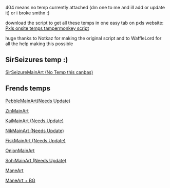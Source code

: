 404 means no temp currently attached (dm one to me and ill add or update it) or i broke smthn :)

download the script to get all these temps in one easy tab on pxls website: [Pxls onsite temps tampermonkey script](https://gist.github.com/SirSeizure666/77d166fa80c067fac981df92956c51a3/raw/0bf095373957e497252b18e5e20d249b409a7f21/OnsiteTemps.user.js)

huge thanks to Notkaz for making the original script and to WaffleLord for all the help making this possible
## SirSeizures temp :)
[SirSeizureMainArt (No Temp this canbas)](https://sirseizure666.github.io/SirSeizureMainArt) 

## Frends temps
[PebbleMainArt(Needs Update)](https://sirseizure666.github.io/PebbleMainArt) 

[ZinMainArt](https://sirseizure666.github.io/ZinMainArt) 

[KaiMainArt (Needs Update)](https://sirseizure666.github.io/KaiMainArt) 

[NikMainArt (Needs Update)](https://sirseizure666.github.io/NikMainArt) 

[FiskMainArt (Needs Update)](https://sirseizure666.github.io/FiskMainArt) 

[OnionMainArt](https://sirseizure666.github.io/OnionMainArt) 

[SohiMainArt (Needs Update)](https://sirseizure666.github.io/SohiMainArt) 

[ManeArt](https://thewafflelord37.github.io/ManePxls-Template-Redirects/art.html) 

[ManeArt + BG](https://thewafflelord37.github.io/ManePxls-Template-Redirects/full.html)


